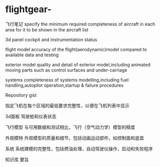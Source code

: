 # flightgear-
飞行笔记
specify the minimum required completeness of aircraft in each area for it to be shown in the aircraft list

3d panel
cockpit and instrumentation status

flight model
accuracy of the flight(aerodynamic)model compared to available data and testing

exterior model
quality and detail of exterior model,including animated moving parts such as control surfaces and under-carriage

systems
completeness of systems modelling,including fuel handling,autopilot operation,startup & failure procedures

Repository
gist



指定飞机在每个区域的最低要求完整性，以便在飞机列表中显示

3d面板
驾驶舱和仪表状态

飞行模型
与可用数据和测试相比，飞行（空气动力学）模型的精度

外观模特
外观模型的质量和细节，包括动画运动部件，如控制面和底盘

系统
系统建模的完整性，包括燃油处理，自动驾驶仪操作，启动和失败程序

知识库
要旨
